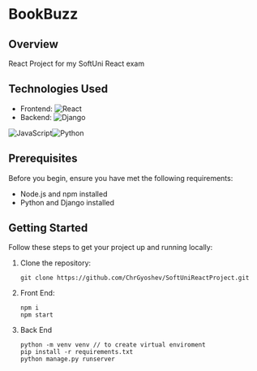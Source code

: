 
# BookBuzz



## Overview

React Project for my SoftUni React exam

## Technologies Used

- Frontend: ![React](https://img.shields.io/badge/react-%2320232a.svg?style=for-the-badge&logo=react&logoColor=%2361DAFB)
- Backend: ![Django](https://img.shields.io/badge/django-%23092E20.svg?style=for-the-badge&logo=django&logoColor=white)

![JavaScript](https://img.shields.io/badge/javascript-%23323330.svg?style=for-the-badge&logo=javascript&logoColor=%23F7DF1E)![Python](https://img.shields.io/badge/python-3670A0?style=for-the-badge&logo=python&logoColor=ffdd54) 




## Prerequisites

Before you begin, ensure you have met the following requirements:

- Node.js and npm installed
- Python and Django installed



## Getting Started

Follow these steps to get your project up and running locally:

1. Clone the repository:

   ```shell
   git clone https://github.com/ChrGyoshev/SoftUniReactProject.git
2. Front End:
	```shell 
	npm i 
	npm start
	```

3. Back End
	```shell
	python -m venv venv // to create virtual enviroment
	pip install -r requirements.txt
	python manage.py runserver
	```




